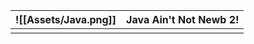 
| ![[Assets/Java.png]] | Java Ain't Not Newb 2! |
| -------------------- | ---------------------- |
|                      |                        |
